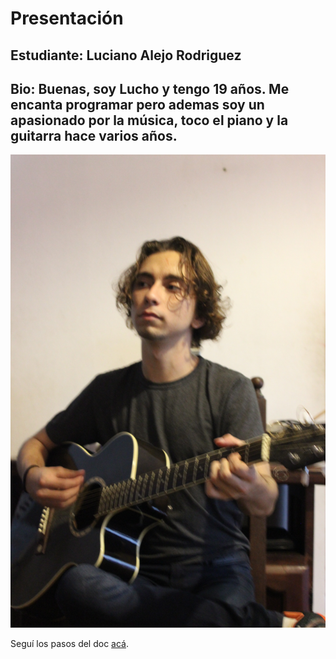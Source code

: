 # Presentación

## Estudiante: Luciano Alejo Rodriguez

## Bio: Buenas, soy Lucho y tengo 19 años. Me encanta programar pero ademas soy un apasionado por la música, toco el piano y la guitarra hace varios años.

![mi foto](fotoperfil.jpg)

 

Seguí los pasos del doc [acá](https://docs.google.com/document/d/e/2PACX-1vQkogtG88cmwEIXEuff291urSyrZUYHikLIoRTspUodvIg5OoaUJTi8n0vqPJ3XUSN65sqJALTBizeB/pub).
